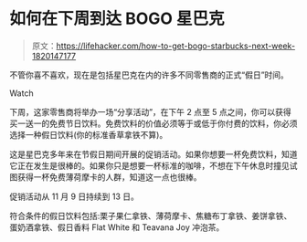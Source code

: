 # 如何在下周到达 BOGO 星巴克

> 原文：<https://lifehacker.com/how-to-get-bogo-starbucks-next-week-1820147177>

不管你喜不喜欢，现在是包括星巴克在内的许多不同零售商的正式“假日”时间。

Watch

下周，这家零售商将举办一场“分享活动”，在下午 2 点至 5 点之间，你可以获得买一送一的免费节日饮料。免费饮料的价值必须等于或低于你付费的饮料，你必须选择一种假日饮料(你的标准香草拿铁不算)。

这是星巴克多年来在节假日期间开展的促销活动。如果你想要一杯免费饮料，知道它正在发生是很棒的。如果你只是想要一杯标准的咖啡，不想在下午休息时撞见试图获得一杯免费薄荷摩卡的人群，知道这一点也很棒。

促销活动从 11 月 9 日持续到 13 日。

符合条件的假日饮料包括:栗子果仁拿铁、薄荷摩卡、焦糖布丁拿铁、姜饼拿铁、蛋奶酒拿铁、假日香料 Flat White 和 Teavana Joy 冲泡茶。
